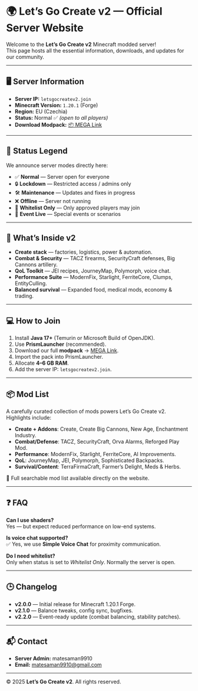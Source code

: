 # 🌍 Let’s Go Create v2 — Official Server Website

Welcome to the **Let’s Go Create v2** Minecraft modded server!  
This page hosts all the essential information, downloads, and updates for our community.

---

## 🖥️ Server Information
- **Server IP:** `letsgocreatev2.join`  
- **Minecraft Version:** `1.20.1` (Forge)  
- **Region:** EU (Czechia)  
- **Status:** Normal ✅ *(open to all players)*  
- **Download Modpack:** [📦 MEGA Link](https://mega.nz/folder/n4ohwLoT#nZmVoc55DjgOZPodBekirA)  

---

## 🔧 Status Legend
We announce server modes directly here:
- ✅ **Normal** — Server open for everyone  
- 🔒 **Lockdown** — Restricted access / admins only  
- 🛠 **Maintenance** — Updates and fixes in progress  
- ❌ **Offline** — Server not running  
- 📝 **Whitelist Only** — Only approved players may join  
- 🎉 **Event Live** — Special events or scenarios  

---

## 📜 What’s Inside v2
- **Create stack** — factories, logistics, power & automation.  
- **Combat & Security** — TACZ firearms, SecurityCraft defenses, Big Cannons artillery.  
- **QoL Toolkit** — JEI recipes, JourneyMap, Polymorph, voice chat.  
- **Performance Suite** — ModernFix, Starlight, FerriteCore, Clumps, EntityCulling.  
- **Balanced survival** — Expanded food, medical mods, economy & trading.  

---

## 💻 How to Join
1. Install **Java 17+** (Temurin or Microsoft Build of OpenJDK).  
2. Use **PrismLauncher** (recommended).  
3. Download our full **modpack** → [MEGA Link](https://mega.nz/folder/n4ohwLoT#nZmVoc55DjgOZPodBekirA).  
4. Import the pack into PrismLauncher.  
5. Allocate **4–6 GB RAM**.  
6. Add the server IP: `letsgocreatev2.join`.  

---

## 📦 Mod List
A carefully curated collection of mods powers Let’s Go Create v2.  
Highlights include:
- **Create + Addons**: Create, Create Big Cannons, New Age, Enchantment Industry.  
- **Combat/Defense**: TACZ, SecurityCraft, Orva Alarms, Reforged Play Mod.  
- **Performance**: ModernFix, Starlight, FerriteCore, AI Improvements.  
- **QoL**: JourneyMap, JEI, Polymorph, Sophisticated Backpacks.  
- **Survival/Content**: TerraFirmaCraft, Farmer’s Delight, Meds & Herbs.  

📑 Full searchable mod list available directly on the website.

---

## ❓ FAQ
**Can I use shaders?**  
Yes — but expect reduced performance on low-end systems.  

**Is voice chat supported?**  
✅ Yes, we use **Simple Voice Chat** for proximity communication.  

**Do I need whitelist?**  
Only when status is set to *Whitelist Only*. Normally the server is open.  

---

## 🕒 Changelog
- **v2.0.0** — Initial release for Minecraft 1.20.1 Forge.  
- **v2.1.0** — Balance tweaks, config sync, bugfixes.  
- **v2.2.0** — Event-ready update (combat balancing, stability patches).  

---

## 📬 Contact
- **Server Admin:** matesaman9910  
- **Email:** [matesaman9910@gmail.com](mailto:matesaman9910@gmail.com)  

---

© 2025 **Let’s Go Create v2**. All rights reserved.  
